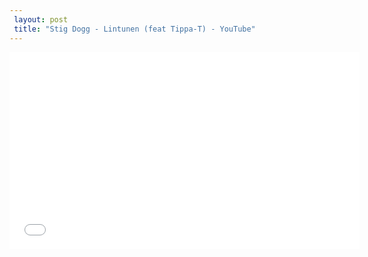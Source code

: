 ```yaml
---
 layout: post 
 title: "Stig Dogg - Lintunen (feat Tippa-T) - YouTube"
---
```


<iframe width="560" height="315" src="//www.youtube.com/embed/a2v_4f13ATM" frameborder="0" allowfullscreen></iframe>